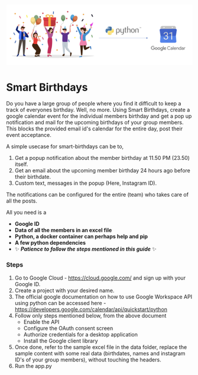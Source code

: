 ![](.pictures/preview.png)

# Smart Birthdays
Do you have a large group of people where you find it difficult to keep a track of everyones birthday. Well, no more. Using Smart Birthdays, create a google calendar event for the individual members birthday and get a pop up notification and mail for the upcoming birthdays of your group members. This blocks the provided email id's calendar for the entire day, post their event acceptance. 

A simple usecase for smart-birthdays can be to, 
1. Get a popup notification about the member birthday at 11.50 PM (23.50) itself.
2. Get an email about the upcoming member birthday 24 hours ago before their birthdate.
3. Custom text, messages in the popup (Here, Instagram ID).

The notifications can be configured for the entire (team) who takes care of all the posts.

All you need is a 
- **Google ID**
- **Data of all the members in an excel file**
- **Python, a docker container can perhaps help and pip**
- **A few python dependencies**
- ✨  ***Patience to  follow the steps mentioned in this guide***  ✨  

### Steps

1. Go to Google Cloud - https://cloud.google.com/ and sign up with your Google ID.
2. Create a project with your desired name.
3. The official google documentation on how to use Google Workspace API using python can be accessed here - https://developers.google.com/calendar/api/quickstart/python 
4. Follow only steps mentioned below, from the above document
    - Enable the API
    - Configure the OAuth consent screen
    - Authorize credentials for a desktop application
    - Install the Google client library
5. Once done, refer to the sample excel file in the data folder, replace the sample content with some real data (birthdates, names and instagram ID's of your group members), without touching the headers.
6. Run the app.py
